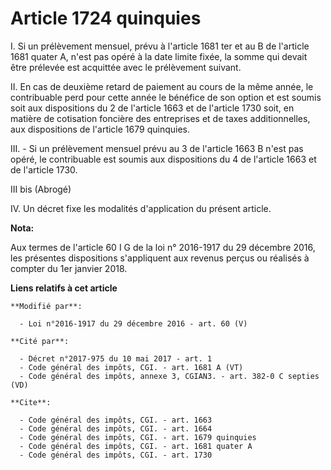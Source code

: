 # Article 1724 quinquies

I. Si un prélèvement mensuel, prévu à l'article 1681 ter et au B de l'article 1681 quater A, n'est pas opéré à la date limite
fixée, la somme qui devait être prélevée est acquittée avec le prélèvement suivant. 

II. En cas de deuxième retard de paiement au cours de la même année, le contribuable perd pour cette année le bénéfice de son
option et est soumis soit aux dispositions du 2 de l'article 1663 et de l'article 1730   soit, en matière de cotisation
foncière des entreprises et de taxes additionnelles, aux dispositions de l'article 1679 quinquies. 

III. - Si un prélèvement mensuel prévu au 3 de l'article 1663 B n'est pas opéré, le contribuable est soumis aux dispositions
du 4 de l'article 1663 et de l'article 1730.

III bis (Abrogé) 

IV. Un décret fixe les modalités d'application du présent article.

**Nota:**

Aux termes de l'article 60 I G de la loi n° 2016-1917 du 29 décembre 2016, les présentes dispositions s'appliquent aux
revenus perçus ou réalisés à compter du 1er janvier 2018.

**Liens relatifs à cet article**

	**Modifié par**:

	  - Loi n°2016-1917 du 29 décembre 2016 - art. 60 (V)

	**Cité par**:

	  - Décret n°2017-975 du 10 mai 2017 - art. 1
	  - Code général des impôts, CGI. - art. 1681 A (VT)
	  - Code général des impôts, annexe 3, CGIAN3. - art. 382-0 C septies (VD)

	**Cite**:

	  - Code général des impôts, CGI. - art. 1663
	  - Code général des impôts, CGI. - art. 1664
	  - Code général des impôts, CGI. - art. 1679 quinquies
	  - Code général des impôts, CGI. - art. 1681 quater A
	  - Code général des impôts, CGI. - art. 1730
